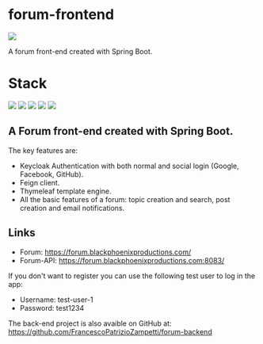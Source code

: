 # forum-frontend
![](https://img.shields.io/badge/build-success-brightgreen.svg)

A forum front-end created with Spring Boot.

# Stack

![](https://img.shields.io/badge/java_11-✓-blue.svg)
![](https://img.shields.io/badge/spring_boot-✓-blue.svg)
![](https://img.shields.io/badge/keycloak-✓-blue.svg)
![](https://img.shields.io/badge/feign-✓-blue.svg)
![](https://img.shields.io/badge/thymeleaf-✓-blue.svg)

## A Forum front-end created with Spring Boot. 
The key features are:
- Keycloak Authentication with both normal and social login (Google, Facebook, GitHub).
- Feign client.
- Thymeleaf template engine.
- All the basic features of a forum: topic creation and search, post creation and email notifications.

## Links
- Forum: https://forum.blackphoenixproductions.com/
- Forum-API: https://forum.blackphoenixproductions.com:8083/

If you don't want to register you can use the following test user to log in the app:
- Username: test-user-1
- Password: test1234

The back-end project is also avaible on GitHub at: https://github.com/FrancescoPatrizioZampetti/forum-backend

